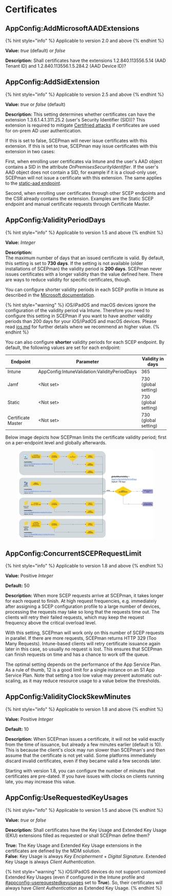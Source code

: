 # Certificates

## AppConfig:AddMicrosoftAADExtensions

{% hint style="info" %}
Applicable to version 2.0 and above
{% endhint %}

**Value:** _true_ (default) or _false_

**Description:** Shall certificates have the extensions 1.2.840.113556.5.14 (AAD Tenant ID) and 1.2.840.113556.1.5.284.2 (AAD Device ID)?

## AppConfig:AddSidExtension

{% hint style="info" %}
Applicable to version 2.5 and above
{% endhint %}

**Value:** _true_ or _false_ (default)

**Description:** This setting determines whether certificates can have the extension 1.3.6.1.4.1.311.25.2 (user's Security Identifier (SID))? This extension is required to mitigate [Certifried attacks](other/troubleshooting/certifried.md) if certificates are used for on-prem AD user authentication.

If this is set to false, SCEPman will never issue certificates with this extension. If this is set to true, SCEPman may issue certificates with this extension in two cases:

First, when enrolling user certificates via Intune and the user's AAD object contains a SID in the attribute _OnPremisesSecurityIdentifier_. If the user's AAD object does not contain a SID, for example if it is a cloud-only user, SCEPman will not issue a certificate with this extension. The same applies to the [static-aad endpoint](../../../advanced-configuration/application-settings/staticaad-validation.md).

Second, when enrolling user certificates through other SCEP endpoints and the CSR already contains the extension. Examples are the Static SCEP endpoint and manual certificate requests through Certificate Master.

## AppConfig:ValidityPeriodDays

{% hint style="info" %}
Applicable to version 1.5 and above
{% endhint %}

**Value:** _Integer_

**Description:**\
The maximum number of days that an issued certificate is valid. By default, this setting is set to **730 days**. If the setting is not available (older installations of SCEPman) the validity period is **200 days**. SCEPman never issues certificates with a longer validity than the value defined here. There are ways to reduce validity for specific certificates, though.

You can configure shorter validity periods in each SCEP profile in Intune as described in the [Microsoft documentation](https://docs.microsoft.com/en-us/mem/intune/protect/certificates-scep-configure#modify-the-validity-period-of-the-certificate-template).

{% hint style="warning" %}
iOS/iPadOS and macOS devices ignore the configuration of the validity period via Intune. Therefore you need to configure this setting in SCEPman if you want to have another validity periods than 200 days for your iOS/iPadOS and macOS devices. Please read [ios.md](../../../certificate-deployment/microsoft-intune/ios.md "mention") for further details where we recommend an higher value.
{% endhint %}

You can also configure **shorter** validity periods for each SCEP endpoint. By default, the following values are set for each endpoint:

| Endpoint           | Parameter                                     | Validity in days     |
| ------------------ | --------------------------------------------- | -------------------- |
| Intune             | AppConfig:IntuneValidation:ValidityPeriodDays | 365                  |
| Jamf               | \<Not set>                                    | 730 (global setting) |
| Static             | \<Not set>                                    | 730 (global setting) |
| Certificate Master | \<Not set>                                    | 730 (global setting) |

Below image depicts how SCEPman limits the certificate validity period; first on a per-endpoint level and globally afterwards.

<figure><img src="../../../.gitbook/assets/SCEPman Certificate Validity (6).jpg" alt=""><figcaption></figcaption></figure>

## AppConfig:ConcurrentSCEPRequestLimit

{% hint style="info" %}
Applicable to version 1.8 and above
{% endhint %}

**Value:** Positive _Integer_

**Default:** 50

**Description:** When more SCEP requests arrive at SCEPman, it takes longer for each request to finish. At high request frequencies, e.g. immediately after assigning a SCEP configuration profile to a large number of devices, processing the requests may take so long that the requests time out. The clients will retry their failed requests, which may keep the request frequency above the critical overload level.

With this setting, SCEPman will work only on this number of SCEP requests in parallel. If there are more requests, SCEPman returns HTTP 329 (Too Many Requests). Intune-based clients will retry certificate issuance again later in this case, so usually no request is lost. This ensures that SCEPman can finish requests on time and has a chance to work off the queue.

The optimal setting depends on the performance of the App Service Plan. As a rule of thumb, 12 is a good limit for a single instance on an S1 App Service Plan. Note that setting a too low value may prevent automatic out-scaling, as it may reduce resource usage to a value below the thresholds.

## AppConfig:ValidityClockSkewMinutes

{% hint style="info" %}
Applicable to version 1.8 and above
{% endhint %}

**Value:** Positive _Integer_

**Default:** 10

**Description:** When SCEPman issues a certificate, it will not be valid exactly from the time of issuance, but already a few minutes earlier (default is 10). This is because the client's clock may run slower than SCEPman's and then assume that the certificate is not yet valid. Some platforms immediately discard invalid certificates, even if they became valid a few seconds later.

Starting with version 1.8, you can configure the number of minutes that certificates are pre-dated. If you have issues with clocks on clients running late, you may increase this value.

## AppConfig:UseRequestedKeyUsages

{% hint style="info" %}
Applicable to version 1.5 and above
{% endhint %}

**Value:** _true_ or _false_

**Description:** Shall certificates have the Key Usage and Extended Key Usage (EKU) extensions filled as requested or shall SCEPman define them?

**True:** The Key Usage and Extended Key Usage extensions in the certificates are defined by the MDM solution.\
**False:** Key Usage is always _Key Encipherment_ + _Digital Signature_. Extended Key Usage is always _Client Authentication_.

{% hint style="warning" %}
iOS/iPadOS devices do not support customized Extended Key Usages (even if configured in the Intune profile and [#appconfig-userequestedkeyusages](certificates.md#appconfig-userequestedkeyusages "mention") set to **True**). So, their certificates will always have _Client Authentication_ as Extended Key Usage.
{% endhint %}
